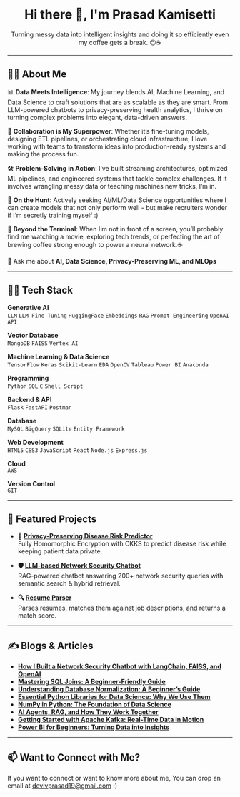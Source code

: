 <h1 align="center">Hi there 👋, I'm Prasad Kamisetti</h1>
<p align="center">
Turning messy data into intelligent insights and doing it so efficiently even my coffee gets a break. 😉☕</p>

------------------------------------------------------------------------------------------------------------------------------------------------------
## 🙎‍♂️ About Me

📊 **Data Meets Intelligence**: My journey blends AI, Machine Learning, and Data Science to craft solutions that are as scalable as they are smart. From LLM-powered chatbots to privacy-preserving health analytics, I thrive on turning complex problems into elegant, data-driven answers.

🤝 **Collaboration is My Superpower**: Whether it’s fine-tuning models, designing ETL pipelines, or orchestrating cloud infrastructure, I love working with teams to transform ideas into production-ready systems and making the process fun.

🛠 **Problem-Solving in Action**: I’ve built streaming architectures, optimized ML pipelines, and engineered systems that tackle complex challenges. If it involves wrangling messy data or teaching machines new tricks, I’m in. 

🎯 **On the Hunt**: Actively seeking AI/ML/Data Science opportunities where I can create models that not only perform well - but make recruiters wonder if I’m secretly training myself :) 

🌟 **Beyond the Terminal**: When I’m not in front of a screen, you’ll probably find me watching a movie, exploring tech trends, or perfecting the art of brewing coffee strong enough to power a neural network.☕

💬 Ask me about **AI, Data Science, Privacy-Preserving ML, and MLOps**

------------------------------------------------------------------------------------------------------------------------------------------------------

## 🧑‍💻 Tech Stack

**Generative AI**  
`LLM` `LLM Fine Tuning` `HuggingFace` `Embeddings` `RAG` `Prompt Engineering` `OpenAI API`

**Vector Database**  
`MongoDB` `FAISS` `Vertex AI`

**Machine Learning & Data Science**  
`TensorFlow` `Keras` `Scikit-Learn` `EDA` `OpenCV` `Tableau` `Power BI` `Anaconda`

**Programming**  
`Python` `SQL` `C` `Shell Script`

**Backend & API**  
`Flask` `FastAPI` `Postman`

**Database**  
`MySQL` `BigQuery` `SQLite` `Entity Framework`

**Web Development**  
`HTML5` `CSS3` `JavaScript` `React` `Node.js` `Express.js`

**Cloud**  
`AWS` 

**Version Control**  
`GIT`

------------------------------------------------------------------------------------------------------------------------------------------------------

## 📌 Featured Projects

- **🔐 [Privacy-Preserving Disease Risk Predictor](https://github.com/prasad-kamisettti/FHE-on-disease-prediction-)**  
  Fully Homomorphic Encryption with CKKS to predict disease risk while keeping patient data private. 

- **🛡️ [LLM-based Network Security Chatbot](https://github.com/prasad-kamisettti/Network-Security---Q-A-Chatbot-Project)**  
  RAG-powered chatbot answering 200+ network security queries with semantic search & hybrid retrieval. 

- **🔍 [Resume Parser](https://github.com/prasad-kamisettti/resume-scanner-project-)**  
Parses resumes, matches them against job descriptions, and returns a match score.


------------------------------------------------------------------------------------------------------------------------------------------------------------------------------------------------------

## ✍️ Blogs & Articles
- **[How I Built a Network Security Chatbot with LangChain, FAISS, and OpenAI](https://medium.com/@vara2000prasad/building-a-network-security-chatbot-with-langchain-faiss-and-open-ai-7b96bb919db2)**
- **[Mastering SQL Joins: A Beginner-Friendly Guide](https://medium.com/@vara2000prasad/mastering-sql-joins-a-beginner-friendly-guide-b534ea5b9c89)**
- **[Understanding Database Normalization: A Beginner’s Guide](https://medium.com/@vara2000prasad/understanding-database-normalization-a-beginners-guide-bf96e2490905)**
- **[Essential Python Libraries for Data Science: Why We Use Them](https://medium.com/@vara2000prasad/essential-python-libraries-for-data-science-why-we-use-them-761af79793b0)**
- **[NumPy in Python: The Foundation of Data Science](https://medium.com/@vara2000prasad/numpy-in-python-the-foundation-of-data-science-9b75acca5e6c)**
- **[AI Agents, RAG, and How They Work Together](https://medium.com/@vara2000prasad/ai-agents-rag-and-how-they-work-together-a50fd38c24d9)**
- **[Getting Started with Apache Kafka: Real-Time Data in Motion](https://medium.com/@vara2000prasad/getting-started-with-apache-kafka-real-time-data-in-motion-99c7573a168c)**
- **[Power BI for Beginners: Turning Data into Insights](https://medium.com/@vara2000prasad/power-bi-for-beginners-turning-data-into-insights-aa488becbddd)**


------------------------------------------------------------------------------------------------------------------------------------------------------------------------------------------------------
## 📫 Want to Connect with Me?
If you want to connect or want to know more about me, You can drop an email at devivprasad19@gmail.com :)
